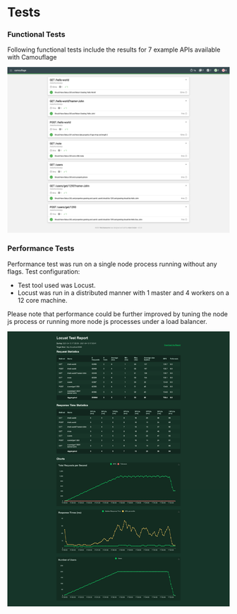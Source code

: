 # Tests

### Functional Tests

Following functional tests include the results for 7 example APIs available with Camouflage

![Camouflage-FunctionalTestResults](Camouflage-FunctionalTestResults.png)

### Performance Tests

Performance test was run on a single node process running without any flags.
Test configuration:

- Test tool used was Locust.
- Locust was run in a distributed manner with 1 master and 4 workers on a 12 core machine.

Please note that performance could be further improved by tuning the node js process or running more node js processes under a load balancer.

![Camouflage-PerfTestResults](Camouflage-PerfTestResults.png)

